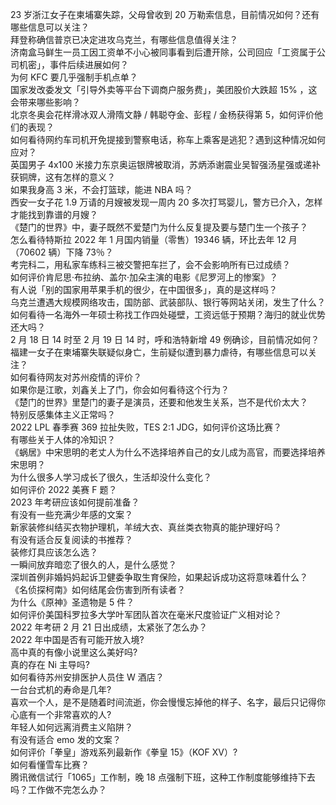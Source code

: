 23 岁浙江女子在柬埔寨失踪，父母曾收到 20 万勒索信息，目前情况如何？还有哪些信息可以关注？  
拜登称确信普京已决定进攻乌克兰，有哪些信息值得关注？  
济南盒马鲜生一员工因工资单不小心被同事看到后遭开除，公司回应「工资属于公司机密」，事件后续进展如何？  
为何 KFC 要几乎强制手机点单？  
国家发改委发文「引导外卖等平台下调商户服务费」，美团股价大跌超  15% ，这会带来哪些影响？  
北京冬奥会花样滑冰双人滑隋文静 / 韩聪夺金、彭程 / 金杨获得第 5，如何评价他们的表现？  
如何看待网约车司机开免提接到警察电话，称车上乘客是逃犯？遇到这种情况如何应对？  
英国男子 4x100 米接力东京奥运银牌被取消，苏炳添谢震业吴智强汤星强或递补获铜牌，这有怎样的意义？  
如果我身高 3 米，不会打篮球，能进 NBA 吗？  
西安一女子花 1.9 万请的月嫂被发现一周内 20 多次打骂婴儿，警方已介入，怎样才能找到靠谱的月嫂？  
《楚门的世界》中，妻子既然不爱楚门为什么反复提及要与楚门生一个孩子？  
怎么看待特斯拉 2022 年 1 月国内销量（零售）19346 辆，环比去年 12 月（70602 辆）下降 73％？  
考完科二，用私家车练科三被交警把车拦了，会不会影响所有已过成绩？  
如何评价肯尼思·布拉纳、盖尔·加朵主演的电影《尼罗河上的惨案》？  
有人说「别的国家用苹果手机的很少，在中国很多」，真的是这样吗？  
乌克兰遭遇大规模网络攻击，国防部、武装部队、银行等网站关闭，发生了什么？  
如何看待一名海外一年硕士称找工作四处碰壁，工资远低于预期？海归的就业优势还大吗？  
2 月 18 日 14 时至 2 月 19 日 14 时，呼和浩特新增 49 例确诊，目前情况如何？  
福建一女子在柬埔寨失联疑似身亡，生前疑似遭到暴力虐待，有哪些信息可以关注？  
如何看待网友对苏州疫情的评价？  
如果你是江歌，刘鑫关上了门，你会如何看待这个行为？  
《楚门的世界》里楚门的妻子是演员，还要和他发生关系，岂不是代价太大？  
特别反感集体主义正常吗？  
2022 LPL 春季赛 369 拉扯失败，TES 2:1 JDG，如何评价这场比赛？  
有哪些关于人体的冷知识？  
《蜗居》中宋思明的老丈人为什么不选择培养自己的女儿成为高官，而要选择培养宋思明？  
为什么很多人学习成长了很久，生活却没什么变化？  
如何评价 2022 美赛 F 题？  
2023 年考研应该如何提前准备？  
有没有一些充满少年感的文案？  
新家装修纠结买衣物护理机，羊绒大衣、真丝类衣物真的能护理好吗？  
有没有适合反复阅读的书推荐？  
装修灯具应该怎么选？  
一瞬间放弃暗恋了很久的人，是什么感觉？  
深圳首例非婚妈妈起诉卫健委争取生育保险，如果起诉成功这将意味着什么？  
《名侦探柯南》如何结尾会伤害到所有读者？  
为什么《原神》圣遗物是 5 件？  
如何评价美国科罗拉多大学叶军团队首次在毫米尺度验证广义相对论？  
2022 年考研 2 月 21 日出成绩，太紧张了怎么办？  
2022 年中国是否有可能开放入境?  
高中真的有像小说里这么美好吗?  
真的存在 Ni 主导吗?  
如何看待苏州安排医护人员住 W 酒店？  
一台台式机的寿命是几年?  
喜欢一个人，是不是随着时间流逝，你会慢慢忘掉他的样子、名字，最后只记得你心底有一个非常喜欢的人?  
年轻人如何远离消费主义陷阱？  
有没有适合 emo 发的文案？  
如何评价「拳皇」游戏系列最新作《拳皇 15》（KOF XV）?  
如何看懂雪车比赛？  
腾讯微信试行「1065」工作制，晚 18 点强制下班，这种工作制度能够维持下去吗？工作做不完怎么办？  
